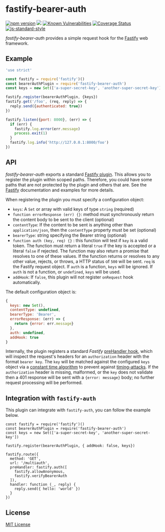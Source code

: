 # fastify-bearer-auth

[![npm version](https://img.shields.io/npm/v/fastify-bearer-auth)](https://www.npmjs.com/package/fastify-bearer-auth)
![](https://github.com/fastify/fastify-bearer-auth/workflows/CI%20workflow/badge.svg)
[![Known Vulnerabilities](https://snyk.io/test/github/fastify/fastify-bearer-auth/badge.svg)](https://snyk.io/test/github/fastify/fastify-bearer-auth)
[![Coverage Status](https://coveralls.io/repos/github/fastify/fastify-bearer-auth/badge.svg?branch=master)](https://coveralls.io/github/fastify/fastify-bearer-auth?branch=master)
[![js-standard-style](https://img.shields.io/badge/code%20style-standard-brightgreen.svg?style=flat)](https://standardjs.com/)

*fastify-bearer-auth* provides a simple request hook for the [Fastify][fastify]
web framework.

[fastify]: https://fastify.io/

## Example

```js
'use strict'

const fastify = require('fastify')()
const bearerAuthPlugin = require('fastify-bearer-auth')
const keys = new Set(['a-super-secret-key', 'another-super-secret-key'])

fastify.register(bearerAuthPlugin, {keys})
fastify.get('/foo', (req, reply) => {
  reply.send({authenticated: true})
})

fastify.listen({port: 8000}, (err) => {
  if (err) {
    fastify.log.error(err.message)
    process.exit(1)
  }
  fastify.log.info('http://127.0.0.1:8000/foo')
})
```

## API

*fastify-bearer-auth* exports a standard [Fastify plugin][fplugin]. This allows
you to register the plugin within scoped paths. Therefore, you could have some
paths that are not protected by the plugin and others that are. See the [Fastify][fastify]
documentation and examples for more details.

When registering the plugin you must specify a configuration object:

* `keys`: A `Set` or array with valid keys of type `string` (required)
* `function errorResponse (err) {}`: method must synchronously return the content body to be
sent to the client (optional)
* `contentType`: If the content to be sent is anything other than
`application/json`, then the `contentType` property must be set (optional)
* `bearerType`: string specifying the Bearer string (optional)
* `function auth (key, req) {}` : this function will test if `key` is a valid token.
   The function must return a literal `true` if the key is accepted or a literal
   `false` if rejected. The function may also return a promise that resolves to
   one of these values. If the function returns or resolves to any other value,
   rejects, or throws, a HTTP status of `500` will be sent. `req` is the Fastify
   request object. If `auth` is a function, `keys` will be ignored. If `auth` is
   not a function, or `undefined`, `keys` will be used.
* `addHook`: If `false`, this plugin will not register `onRequest` hook automatically.

The default configuration object is:

  ```js
  {
    keys: new Set(),
    contentType: undefined,
    bearerType: 'Bearer',
    errorResponse: (err) => {
      return {error: err.message}
    },
    auth: undefined,
    addHook: true
}
```

Internally, the plugin registers a standard *Fastify* [preHandler hook][prehook],
which will inspect the request's headers for an `authorization` header with the
format `bearer key`. The `key` will be matched against the configured `keys`
object via a [constant time algorithm](https://en.wikipedia.org/wiki/Time_complexity#Constant_time) to prevent against [timing-attacks](https://snyk.io/blog/node-js-timing-attack-ccc-ctf/). If the `authorization` header is missing,
malformed, or the `key` does not validate then a 401 response will be sent with
a `{error: message}` body; no further request processing will be performed.

[fplugin]: https://github.com/fastify/fastify/blob/master/docs/Plugins.md
[prehook]: https://github.com/fastify/fastify/blob/master/docs/Hooks.md

## Integration with `fastify-auth`

This plugin can integrate with `fastify-auth`, you can follow the example below.

```JS
const fastify = require('fastify')()
const bearerAuthPlugin = require('fastify-bearer-auth')
const keys = new Set(['a-super-secret-key', 'another-super-secret-key'])

fastify.register(bearerAuthPlugin, { addHook: false, keys})

fastify.route({
  method: 'GET',
  url: '/multiauth',
  preHandler: fastify.auth([
    fastify.allowAnonymous,
    fastify.verifyBearerAuth
  ]),
  handler: function (_, reply) {
    reply.send({ hello: 'world' })
  }
})
```

## License

[MIT License](https://jsumners.mit-license.org/)

